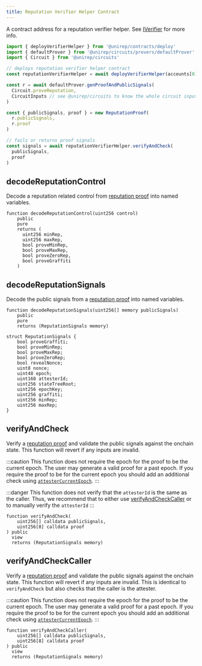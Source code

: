 ```yaml
---
title: Reputation Verifier Helper Contract 
---
```


A contract address for a reputation verifier helper. See [IVerifier](iverifier-sol) for more info.
```ts
import { deployVerifierHelper } from '@unirep/contracts/deploy'
import { defaultProver } from '@unirep/circuits/provers/defaultProver'
import { Circuit } from '@unirep/circuits'

// deploys reputation verifier helper contract
const reputationVerifierHelper = await deployVerifierHelper(accounts[0], Circuit.proveReputation) 

const r = await defaultProver.genProofAndPublicSignals(
  Circuit.proveReputation,
  CircuitInputs // see @unirep/circuits to know the whole circuit inputs
)

const { publicSignals, proof } = new ReputationProof(
  r.publicSignals,
  r.proof
)

// fails or returns proof signals
const signals = await reputationVerifierHelper.verifyAndCheck(
  publicSignals,
  proof
) 
```

## decodeReputationControl

Decode a reputation related control from [reputation proof](../../circuits-api/circuits.md#prove-reputation-proof) into named variables.

```sol
function decodeReputationControl(uint256 control)
    public
    pure
    returns (
      uint256 minRep,
      uint256 maxRep,
      bool proveMinRep,
      bool proveMaxRep,
      bool proveZeroRep,
      bool proveGraffiti
    )
```

## decodeReputationSignals

Decode the public signals from a [reputation proof](../../circuits-api/circuits#prove-reputation-proof) into named variables.

```sol
function decodeReputationSignals(uint256[] memory publicSignals)
    public
    pure
    returns (ReputationSignals memory)
```

```sol
struct ReputationSignals {
    bool proveGraffiti;
    bool proveMinRep;
    bool proveMaxRep;
    bool proveZeroRep;
    bool revealNonce;
    uint8 nonce;
    uint48 epoch;
    uint160 attesterId;
    uint256 stateTreeRoot;
    uint256 epochKey;
    uint256 graffiti;
    uint256 minRep;
    uint256 maxRep;
}
```

## verifyAndCheck 

Verify a [reputation proof](../../circuits-api/circuits#prove-reputation-proof) and validate the public signals against the onchain state. This function will revert if any inputs are invalid.

:::caution
This function does not require the epoch for the proof to be the current epoch. The user may generate a valid proof for a past epoch. If you require the proof to be for the current epoch you should add an additional check using [`attesterCurrentEpoch`](#attestercurrentepoch).
:::

:::danger
This function does not verify that the `attesterId` is the same as the caller. Thus, we recommend that to either use [verifyAndCheckCaller](#verifyandcheckcaller) or to manually verify the `attesterId`
:::


```sol
function verifyAndCheck(
    uint256[] calldata publicSignals,
    uint256[8] calldata proof
) public
  view
  returns (ReputationSignals memory) 
```

## verifyAndCheckCaller

Verify a [reputation proof](../../circuits-api/circuits#prove-reputation-proof) and validate the public signals against the onchain state. This function will revert if any inputs are invalid. This is identical to `verifyAndCheck` but also checks that the caller is the attester.

:::caution
This function does not require the epoch for the proof to be the current epoch. The user may generate a valid proof for a past epoch. If you require the proof to be for the current epoch you should add an additional check using [`attesterCurrentEpoch`](#attestercurrentepoch).
:::

```sol
function verifyAndCheckCaller(
    uint256[] calldata publicSignals,
    uint256[8] calldata proof
) public
  view
  returns (ReputationSignals memory) 
```
